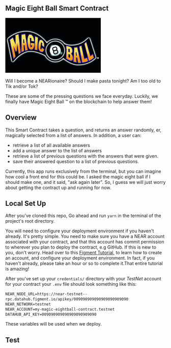 Magic Eight Ball Smart Contract
-------------------------------


![Magic Eight Ball Logo](assets/Magic-8-Ball-Logo-1-300x172.jpeg)

Will I become a NEARionaire? 
Should I make pasta tonight?
Am I too old to Tik and/or Tok?

These are some of the pressing questions we face everyday. Luckily, we finally have Magic Eight Ball &trade; on the blockchain to help answer them!

Overview
--------

This Smart Contract takes a question, and returns an answer randomly, er, magically selected from a list of answers.
In addition, a user can:
* retrieve a list of all available answers
* add a unique answer to the list of answers
* retrieve a list of previous questions with the answers that were given.
* save their answered question to a list of previous questions.

Currently, this app runs exclusively from the terminal, but you can imagine how cool a front end for this could be. I asked the magic eight ball if I should make one, and it said, "ask again later". So, I guess we will just worry about getting the contract up and running for now.

Local Set Up
------------

After you've cloned this repo, Go ahead and run `yarn` in the terminal of the project's root directory.

You will need to configure your deployment environment if you haven't already. It's pretty simple. You need to make sure you have a NEAR account associated with your contract, and that this account has commit permission to wherever you plan to deploy the contract, e.g GitHub. If this is new to you, don't worry. Head over to this [Figment Tutorial](https://learn.figment.io/network-documentation/near/tutorials/intro-pathway-write-and-deploy-your-first-near-smart-contract/1.-connecting-to-a-near-node-using-datahub), to learn how to create an account, and configure your deployment environment. In fact, if you haven't already, please take an hour or so to complete it.That entire tutorial is amazing! 

After you've set up your `credentials/` directory with your _TestNet_ account for your contract your `.env` file should look something like this: 

```.env
NEAR_NODE_URL=https://near-testnet--rpc.datahub.figment.io/apikey/009090909090909090909090
NEAR_NETWORK=testnet
NEAR_ACCOUNT=my-magic-eightball-contract.testnet
DATAHUB_API_KEY=009090909090909090909090
```
These variables will be used when we deploy.

Test
----


